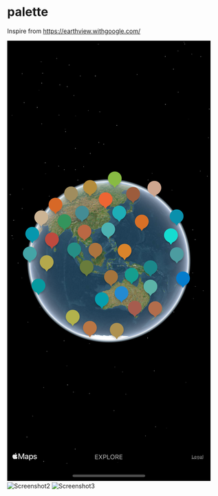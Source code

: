 # palette
Inspire from https://earthview.withgoogle.com/

![Screenshot1](https://raw.githubusercontent.com/chuongtrh/palette/master/screenshots/screenshot1.png)
![Screenshot2](https://raw.githubusercontent.com/chuongtrh/palette/master/screenshots/screenshot2.png)
![Screenshot3](https://raw.githubusercontent.com/chuongtrh/palette/master/screenshots/screenshot3.png)
